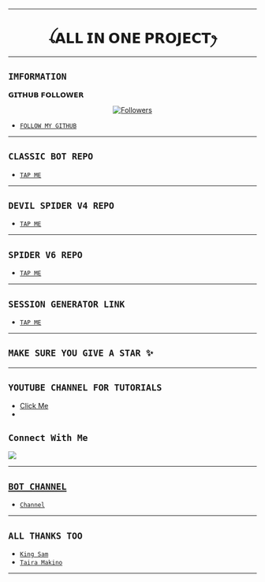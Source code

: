 
-------
## <h1 align="center">ꪶ𝗔𝗟𝗟 𝗜𝗡 𝗢𝗡𝗘 𝗣𝗥𝗢𝗝𝗘𝗖𝗧ꫂ<br></h1>
-------

## ```IMFORMATION```

𝗚𝗜𝗧𝗛𝗨𝗕 𝗙𝗢𝗟𝗟𝗢𝗪𝗘𝗥
<p align="center">
<a href="https://github.com/Samue-l1/followers"><img title="Followers" src="https://img.shields.io/github/followers/Samue-l1?color=red&style=flat-square"></a>

- [`FOLLOW MY GITHUB`](https://github.com/Samue-l1)

-------
## ```CLASSIC BOT REPO```

- [`TAP ME`](https://github.com/Samue-l1/Classic-v3-BUG/fork)


-------
## ```DEVIL SPIDER V4 REPO```

- [`TAP ME`](https://github.com/Samue-l1/Devil-Spider/fork)

-------
## ```SPIDER V6 REPO```

- [`TAP ME`](https://github.com/Samue-l1/Spider-V6/fork)

-------
## ```SESSION GENERATOR LINK```

- [`TAP ME`](https://spider-classic-pairing.onrender.com)

-------
## ```MAKE SURE YOU GIVE A STAR ✨```

-------
## ```YOUTUBE CHANNEL FOR TUTORIALS```

 - [ Click Me ](https://youtube.com/@king_sam_hub?si=1_Ae2h9Kl9IbAo7E)
 - 
## ```Connect With Me```
<p align="center">

<a href="https://wa.me//254742491666"><img src="https://img.shields.io/badge/WhatsApp ?style=for-the-badge&logo=whatsapp&logoColor=white&link=https://wa.me//254742491666" /><br>

-------
## ```BOT CHANNEL```

- [`Channel`](https://whatsapp.com/channel/0029VaaqaSp0LKZDuwe5SI3e)
-------
## ```ALL THANKS TOO```

- [`King Sam`](https://github.com/Samue-l1)
- [`Taira Makino`](https://github.com/anonphoenix007)

-------
